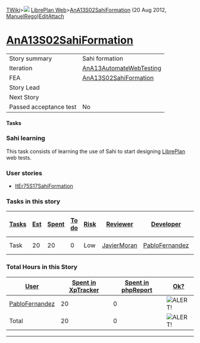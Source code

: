 [TWiki](Main_WebHome)&gt;![](/twiki/pub/TWiki/TWikiDocGraphics/web-bg-small.gif) [LibrePlan Web](LibrePlan_WebHome)&gt;[AnA13S02SahiFormation](LibrePlan_AnA13S02SahiFormation "Topic revision: 3 (20 Aug 2012 - 09:52:46)") (20 Aug 2012, [ManuelRego](Main_ManuelRego))[Edit](LibrePlan_AnA13S02SahiFormation?t=1520344060 "Edit this topic text")[Attach](/twiki/bin/attach/LibrePlan/AnA13S02SahiFormation "Attach an image or document to this topic")  

 [AnA13S02SahiFormation](LibrePlan_AnA13S02SahiFormation)
=========================================================

|                        |                                                              |
|------------------------|--------------------------------------------------------------|
| Story summary          | Sahi formation                                               |
| Iteration              | [AnA13AutomateWebTesting](LibrePlan_AnA13AutomateWebTesting) |
| FEA                    | [AnA13S02SahiFormation](LibrePlan_AnA13S02SahiFormation)     |
| Story Lead             |                                                              |
| Next Story             |                                                              |
| Passed acceptance test | No                                                           |

####  Tasks

###  Sahi learning

This task consists of learning the use of Sahi to start designing [LibrePlan](LibrePlan_LibrePlan) web tests.

###  User stories

-   [ItEr75S17SahiFormation](LibrePlan_ItEr75S17SahiFormation)

###  Tasks in this story

| [Tasks](LibrePlan_AnA13S02SahiFormation?sortcol=0;table=2;up=0#sorted_table "Sort by this column") | [Est](LibrePlan_AnA13S02SahiFormation?sortcol=1;table=2;up=0#sorted_table "Sort by this column") | [Spent](LibrePlan_AnA13S02SahiFormation?sortcol=2;table=2;up=0#sorted_table "Sort by this column") | [To do](LibrePlan_AnA13S02SahiFormation?sortcol=3;table=2;up=0#sorted_table "Sort by this column") | [Risk](LibrePlan_AnA13S02SahiFormation?sortcol=4;table=2;up=0#sorted_table "Sort by this column") | [Reviewer](LibrePlan_AnA13S02SahiFormation?sortcol=5;table=2;up=0#sorted_table "Sort by this column") | [Developer](LibrePlan_AnA13S02SahiFormation?sortcol=6;table=2;up=0#sorted_table "Sort by this column") | [Task Name](LibrePlan_AnA13S02SahiFormation?sortcol=7;table=2;up=0#sorted_table "Sort by this column") | [Start Date](LibrePlan_AnA13S02SahiFormation?sortcol=8;table=2;up=0#sorted_table "Sort by this column") | [Est End Date](LibrePlan_AnA13S02SahiFormation?sortcol=9;table=2;up=0#sorted_table "Sort by this column") | [End Date](LibrePlan_AnA13S02SahiFormation?sortcol=10;table=2;up=0#sorted_table "Sort by this column") |
|----------------------------------------------------------------------------------------------------|--------------------------------------------------------------------------------------------------|----------------------------------------------------------------------------------------------------|----------------------------------------------------------------------------------------------------|---------------------------------------------------------------------------------------------------|-------------------------------------------------------------------------------------------------------|--------------------------------------------------------------------------------------------------------|--------------------------------------------------------------------------------------------------------|---------------------------------------------------------------------------------------------------------|-----------------------------------------------------------------------------------------------------------|--------------------------------------------------------------------------------------------------------|
| Task                                                                                               | 20                                                                                               | 20                                                                                                 | 0                                                                                                  | Low                                                                                               | [JavierMoran](Main_JavierMoran)                                                                       | [PabloFernandez](Main_PabloFernandez)                                                                  | [Sahi learning](LibrePlan_AnA13S02SahiFormation#TasK1)                                                 |                                                                                                         |                                                                                                           |                                                                                                        |

###  Total Hours in this Story

| [User](LibrePlan_AnA13S02SahiFormation?sortcol=0;table=3;up=0#sorted_table "Sort by this column") | [Spent in XpTracker](LibrePlan_AnA13S02SahiFormation?sortcol=1;table=3;up=0#sorted_table "Sort by this column") | [Spent in phpReport](LibrePlan_AnA13S02SahiFormation?sortcol=2;table=3;up=0#sorted_table "Sort by this column") | [Ok?](LibrePlan_AnA13S02SahiFormation?sortcol=3;table=3;up=0#sorted_table "Sort by this column") |
|---------------------------------------------------------------------------------------------------|-----------------------------------------------------------------------------------------------------------------|-----------------------------------------------------------------------------------------------------------------|--------------------------------------------------------------------------------------------------|
| [PabloFernandez](Main_PabloFernandez)                                                             | 20                                                                                                              | 0                                                                                                               | ![ALERT!](/twiki/pub/TWiki/TWikiDocGraphics/warning.gif "ALERT!")                                |
| Total                                                                                             | 20                                                                                                              | 0                                                                                                               | ![ALERT!](/twiki/pub/TWiki/TWikiDocGraphics/warning.gif "ALERT!")                                |

------------------------------------------------------------------------
